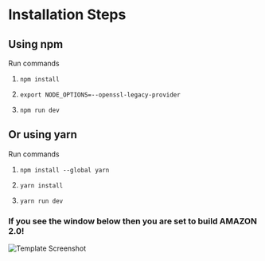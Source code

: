 # Installation Steps



## Using npm

Run commands

1) ```npm install```

2) ``` export NODE_OPTIONS=--openssl-legacy-provider ```



2) ```npm run dev```


## Or using yarn

Run commands 

1) ```npm install --global yarn```

2) ```yarn install```

3) ```yarn run dev```


### If you see the window below then you are set to build AMAZON 2.0!

![Template Screenshot](TemplateScreenshot.jpg?raw=true "Template Screenshot")
